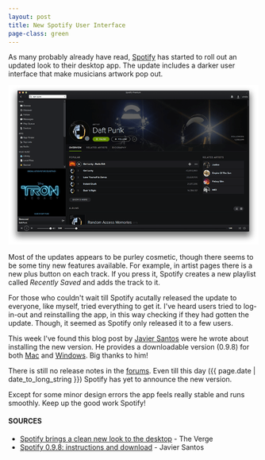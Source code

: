 ```yaml
---
layout: post
title: New Spotify User Interface
page-class: green
---
```


As many probably already have read, [Spotify](https://www.spotify.com/) has started to roll out an updated look to their desktop app. The update includes a darker user interface that make musicians artwork pop out.

[<img src="/images/spotify-user-interface.png" alt="{{title}}">](/images/spotify-user-interface.png)

Most of the updates appears to be purley cosmetic, though there seems to be some tiny new features available. For example, in artist pages there is a new plus button on each track. If you press it, Spotify creates a new playlist called *Recently Saved* and adds the track to it.

For those who couldn't wait till Spotify acutally released the update to everyone, like myself, tried everything to get it. I've heard users tried to log-in-out and reinstalling the app, in this way checking if they had gotten the update. Though, it seemed as Spotify only released it to a few users.

This week I've found this blog post by [Javier Santos](http://www.javiersantos.me) were he wrote about installing the new version. He provides a downloadable version (0.9.8) for both [Mac](https://mega.co.nz/#!RtRy0R6a!UIEO3ldFr_AxSYKc34f2vUWZR-EX-dF_SDcRZbKqWHs) and [Windows](https://mega.co.nz/#!gxJiwb5L!N2pq4EimGa8evV2SQz-cIGfJFa9AIzpnGMJCDzF6SGw). Big thanks to him!

There is still no release notes in the [forums](http://community.spotify.com/t5/Spotify-Announcements/All-Spotify-Release-Notes/td-p/551574). Even till this day ({{ page.date | date_to_long_string }}) Spotify has yet to announce the new version.

Except for some minor design errors the app feels really stable and runs smoothly. Keep up the good work Spotify!

#### SOURCES
- [Spotify brings a clean new look to the desktop](http://www.theverge.com/2013/12/18/5222926/spotify-mac-app-0-9-8-update-visual-refresh) - The Verge
- [Spotify 0.9.8: instructions and download](http://www.javiersantos.me/post/71959098951/download-for-win-os-x-spotify-0-9-8-instructions) - Javier Santos
